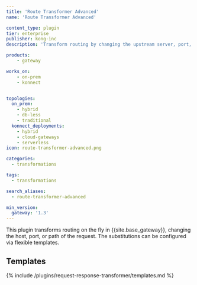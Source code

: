 ```yaml
---
title: 'Route Transformer Advanced'
name: 'Route Transformer Advanced'

content_type: plugin
tier: enterprise
publisher: kong-inc
description: 'Transform routing by changing the upstream server, port, or path'

products:
    - gateway

works_on:
    - on-prem
    - konnect


topologies:
  on_prem:
    - hybrid
    - db-less
    - traditional
  konnect_deployments:
    - hybrid
    - cloud-gateways
    - serverless
icon: route-transformer-advanced.png

categories:
  - transformations

tags:
  - transformations

search_aliases:
  - route-transformer-advanced

min_version:
  gateway: '1.3'
---
```


This plugin transforms routing on the fly in {{site.base_gateway}}, changing the host, port, or path of the request. 
The substitutions can be configured via flexible templates.

## Templates

{% include /plugins/request-response-transformer/templates.md %}
